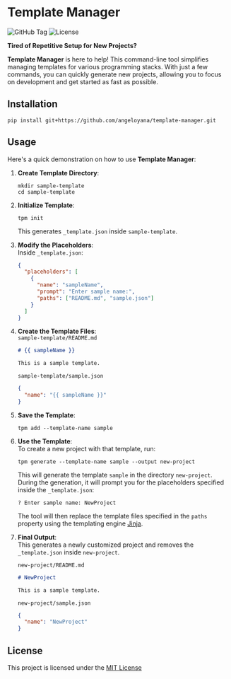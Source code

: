 # Template Manager

![GitHub Tag](https://img.shields.io/github/v/tag/angeloyana/template-manager)
![License](https://img.shields.io/github/license/angeloyana/template-manager)

**Tired of Repetitive Setup for New Projects?**

**Template Manager** is here to help! This command-line tool simplifies managing
templates for various programming stacks. With just a few commands, you can
quickly generate new projects, allowing you to focus on development and get
started as fast as possible.

## Installation

```
pip install git+https://github.com/angeloyana/template-manager.git
```

## Usage

Here's a quick demonstration on how to use **Template Manager**:

1. **Create Template Directory**:
    ```
    mkdir sample-template
    cd sample-template
    ```

2. **Initialize Template**:
    ```
    tpm init
    ```
    This generates `_template.json` inside `sample-template`.

3. **Modify the Placeholders**:  
    Inside `_template.json`:
    ```json
    {
      "placeholders": [
        {
          "name": "sampleName",
          "prompt": "Enter sample name:",
          "paths": ["README.md", "sample.json"]
        }
      ]
    }
    ```

4. **Create the Template Files**:  
    `sample-template/README.md`
    ```markdown
    # {{ sampleName }}
    
    This is a sample template.
    ```

    `sample-template/sample.json`
    ```json
    {
      "name": "{{ sampleName }}"
    }
    ```

5. **Save the Template**:
    ```
    tpm add --template-name sample
    ```

6. **Use the Template**:  
    To create a new project with that template, run:
    ```
    tpm generate --template-name sample --output new-project
    ```
    This will generate the template `sample` in the directory `new-project`.
    During the generation, it will prompt you for the placeholders specified
    inside the `_template.json`:
    ```
    ? Enter sample name: NewProject
    ```
    The tool will then replace the template files specified in the `paths`
    property using the templating engine [Jinja](https://jinja.palletsprojects.com/en/3.0.x/).

7. **Final Output**:  
    This generates a newly customized project and removes the `_template.json`
    inside `new-project`.

    `new-project/README.md`
    ```markdown
    # NewProject
    
    This is a sample template.
    ```

    `new-project/sample.json`
    ```json
    {
      "name": "NewProject"
    }
    ```

## License

This project is licensed under the [MIT License](./LICENSE)
